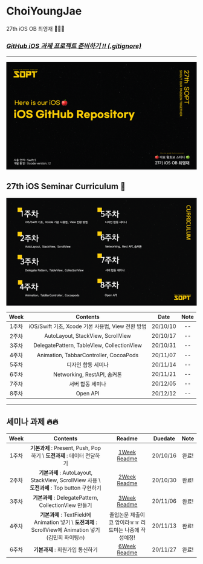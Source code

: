 # ChoiYoungJae
27th iOS OB 최영재 👨🏻‍💻

### *[GitHub iOS 과제 프로젝트 준비하기 !! (.gitignore)](/ReadMe/gitignore_README.md)*

-------------------

![readmeMain](/ReadMe/ReadMeAsset/readme_main.png)


## 27th iOS Seminar Curriculum 🍎

![readme_seminar_list](/ReadMe/ReadMeAsset/readme_seminar_list.png)


| Week | Contents | Date | Note |
|:----:|:----:|:----:|:----:|
| 1주차 | iOS/Swift 기초, Xcode 기본 사용법, View 전환 방법 | 20/10/10 | -- |
| 2주차 | AutoLayout, StackView, ScrollView | 20/10/17 | -- |
| 3주차 | DelegatePattern, TableView, CollectionView | 20/10/31 | -- |
| 4주차 | Animation, TabbarController, CocoaPods | 20/11/07 | -- |
| 5주차 | 디자인 합동 세미나 | 20/11/14 | -- |
| 6주차 | Networking, RestAPI, 솝커톤 | 20/11/21 | -- |
| 7주차 | 서버 합동 세미나 | 20/12/05 | -- |
| 8주차 | Open API | 20/12/12 | -- |

--------

## 세미나 과제 🔥🔥

| Week  |                           Contents                           |                          Readme                           | Duedate  | Note  |
| :---: | :----------------------------------------------------------: | :-------------------------------------------------------: | :------: | :---: |
| 1주차 | **기본과제** : Present, Push, Pop하기 \\ **도전과제** : 데이터 전달하기 |    [1Week Readme](/ReadMe/1Week_Assignment_README.md)     | 20/10/16 | 완료! |
| 2주차 | **기본과제** : AutoLayout, StackView, ScrollView 사용 \\ **도전과제** : Top button 구현하기 |    [2Week Readme](/ReadMe/2Week_Assignment_README.md)     | 20/10/30 | 완료! |
| 3주차 |    **기본과제** : DelegatePattern, CollectionView 만들기     |    [3Week Readme](/ReadMe/3Week_Assignment_README.md)     | 20/11/06 | 완료! |
| 4주차 | **기본과제** : TextField에 Animation 넣기 \\ **도전과제** : ScrollView에 Animation 넣기 (김민희 화이팅🔥) | 졸업논문 제출이 코 앞이라ㅠㅠ   리드미는 나중에 작성예정! | 20/11/13 | 완료! |
| 6주차 |               **기본과제** : 회원가입 통신하기               |    [6Week Readme](/ReadMe/6Week_Assignment_README.md)     | 20/11/27 | 완료! |

